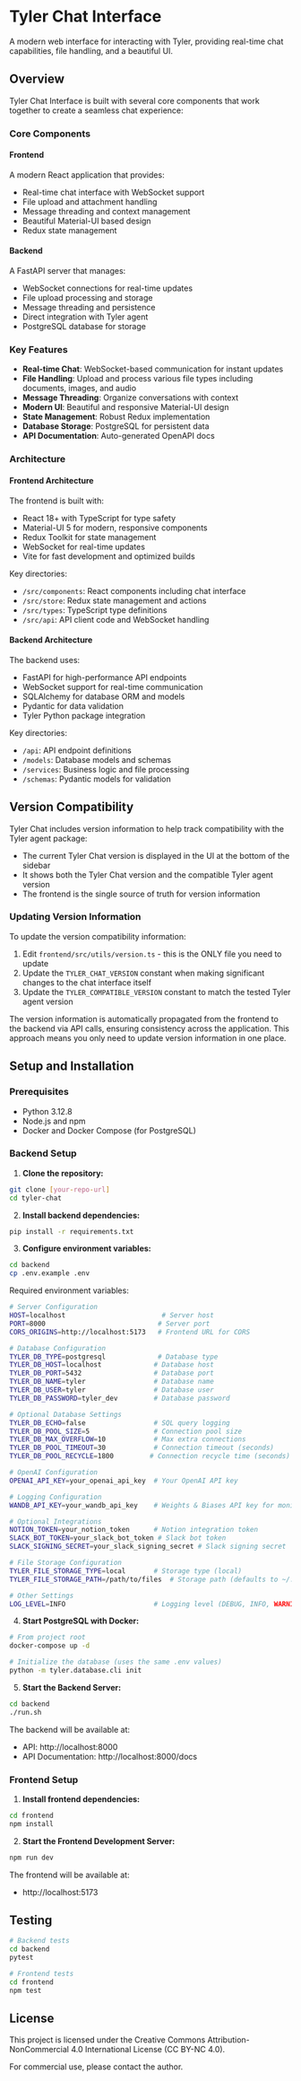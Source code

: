 # Tyler Chat Interface

A modern web interface for interacting with Tyler, providing real-time chat capabilities, file handling, and a beautiful UI.

## Overview

Tyler Chat Interface is built with several core components that work together to create a seamless chat experience:

### Core Components

#### Frontend
A modern React application that provides:
- Real-time chat interface with WebSocket support
- File upload and attachment handling
- Message threading and context management
- Beautiful Material-UI based design
- Redux state management

#### Backend
A FastAPI server that manages:
- WebSocket connections for real-time updates
- File upload processing and storage
- Message threading and persistence
- Direct integration with Tyler agent
- PostgreSQL database for storage

### Key Features

- **Real-time Chat**: WebSocket-based communication for instant updates
- **File Handling**: Upload and process various file types including documents, images, and audio
- **Message Threading**: Organize conversations with context
- **Modern UI**: Beautiful and responsive Material-UI design
- **State Management**: Robust Redux implementation
- **Database Storage**: PostgreSQL for persistent data
- **API Documentation**: Auto-generated OpenAPI docs

### Architecture

#### Frontend Architecture
The frontend is built with:
- React 18+ with TypeScript for type safety
- Material-UI 5 for modern, responsive components
- Redux Toolkit for state management
- WebSocket for real-time updates
- Vite for fast development and optimized builds

Key directories:
- `/src/components`: React components including chat interface
- `/src/store`: Redux state management and actions
- `/src/types`: TypeScript type definitions
- `/src/api`: API client code and WebSocket handling

#### Backend Architecture
The backend uses:
- FastAPI for high-performance API endpoints
- WebSocket support for real-time communication
- SQLAlchemy for database ORM and models
- Pydantic for data validation
- Tyler Python package integration

Key directories:
- `/api`: API endpoint definitions
- `/models`: Database models and schemas
- `/services`: Business logic and file processing
- `/schemas`: Pydantic models for validation

## Version Compatibility

Tyler Chat includes version information to help track compatibility with the Tyler agent package:

- The current Tyler Chat version is displayed in the UI at the bottom of the sidebar
- It shows both the Tyler Chat version and the compatible Tyler agent version
- The frontend is the single source of truth for version information

### Updating Version Information

To update the version compatibility information:

1. Edit `frontend/src/utils/version.ts` - this is the ONLY file you need to update
2. Update the `TYLER_CHAT_VERSION` constant when making significant changes to the chat interface itself
3. Update the `TYLER_COMPATIBLE_VERSION` constant to match the tested Tyler agent version

The version information is automatically propagated from the frontend to the backend via API calls, ensuring consistency across the application. This approach means you only need to update version information in one place.

## Setup and Installation

### Prerequisites

- Python 3.12.8
- Node.js and npm
- Docker and Docker Compose (for PostgreSQL)

### Backend Setup

1. **Clone the repository:**
```bash
git clone [your-repo-url]
cd tyler-chat
```

2. **Install backend dependencies:**
```bash
pip install -r requirements.txt
```

3. **Configure environment variables:**
```bash
cd backend
cp .env.example .env
```

Required environment variables:
```bash
# Server Configuration
HOST=localhost                        # Server host
PORT=8000                            # Server port
CORS_ORIGINS=http://localhost:5173   # Frontend URL for CORS

# Database Configuration
TYLER_DB_TYPE=postgresql             # Database type
TYLER_DB_HOST=localhost             # Database host
TYLER_DB_PORT=5432                  # Database port
TYLER_DB_NAME=tyler                 # Database name
TYLER_DB_USER=tyler                 # Database user
TYLER_DB_PASSWORD=tyler_dev         # Database password

# Optional Database Settings
TYLER_DB_ECHO=false                 # SQL query logging
TYLER_DB_POOL_SIZE=5                # Connection pool size
TYLER_DB_MAX_OVERFLOW=10            # Max extra connections
TYLER_DB_POOL_TIMEOUT=30            # Connection timeout (seconds)
TYLER_DB_POOL_RECYCLE=1800         # Connection recycle time (seconds)

# OpenAI Configuration
OPENAI_API_KEY=your_openai_api_key  # Your OpenAI API key

# Logging Configuration
WANDB_API_KEY=your_wandb_api_key    # Weights & Biases API key for monitoring

# Optional Integrations
NOTION_TOKEN=your_notion_token      # Notion integration token
SLACK_BOT_TOKEN=your_slack_bot_token # Slack bot token
SLACK_SIGNING_SECRET=your_slack_signing_secret # Slack signing secret

# File Storage Configuration
TYLER_FILE_STORAGE_TYPE=local       # Storage type (local)
TYLER_FILE_STORAGE_PATH=/path/to/files  # Storage path (defaults to ~/.tyler/files)

# Other Settings
LOG_LEVEL=INFO                      # Logging level (DEBUG, INFO, WARNING, ERROR, CRITICAL)
```

4. **Start PostgreSQL with Docker:**
```bash
# From project root
docker-compose up -d

# Initialize the database (uses the same .env values)
python -m tyler.database.cli init
```

5. **Start the Backend Server:**
```bash
cd backend
./run.sh
```

The backend will be available at:
- API: http://localhost:8000
- API Documentation: http://localhost:8000/docs

### Frontend Setup

1. **Install frontend dependencies:**
```bash
cd frontend
npm install
```

2. **Start the Frontend Development Server:**
```bash
npm run dev
```

The frontend will be available at:
- http://localhost:5173

## Testing

```bash
# Backend tests
cd backend
pytest

# Frontend tests
cd frontend
npm test
```

## License

This project is licensed under the Creative Commons Attribution-NonCommercial 4.0 International License (CC BY-NC 4.0).

For commercial use, please contact the author. 